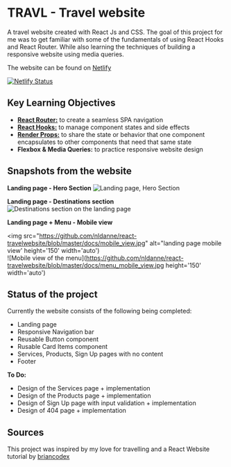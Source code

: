 # TRAVL - Travel website
A travel website created with React Js and CSS. The goal of this project for me was to get familiar with some of the fundamentals of using React Hooks and React Router. While also learning the techniques of building a responsive website using media queries. 

The website can be found on [Netlify](https://nostalgic-hopper-ff2f23.netlify.app/) 

[![Netlify Status](https://api.netlify.com/api/v1/badges/9b90e40d-95d2-447f-8c8a-6f4681cdf2ac/deploy-status)](https://app.netlify.com/sites/nostalgic-hopper-ff2f23/deploys)


## Key Learning Objectives
* [**React Router:**](https://reactrouter.com/docs/en/v6/getting-started/overview) to create a seamless SPA navigation 
* [**React Hooks:**](https://hu.reactjs.org/docs/hooks-reference.html) to manage component states and side effects
* [**Render Props:**](https://hu.reactjs.org/docs/render-props.html) to share the state or behavior that one component encapsulates to other components that need that same state
* **Flexbox & Media Queries:** to practice responsive website design


## Snapshots from the website
**Landing page - Hero Section**
![Landing page, Hero Section](https://github.com/nldanne/react-travelwebsite/blob/master/docs/desktop_view.jpg)


**Landing page - Destinations section**
![Destinations section on the landing page](https://github.com/nldanne/react-travelwebsite/blob/master/docs/destinations.jpg)

**Landing page + Menu - Mobile view**

<img src="https://github.com/nldanne/react-travelwebsite/blob/master/docs/mobile_view.jpg" alt="landing page mobile view' height='150' width='auto')  
                                                                                               ![Mobile view of the menu](https://github.com/nldanne/react-travelwebsite/blob/master/docs/menu_mobile_view.jpg height='150' width='auto')


## Status of the project
Currently the website consists of the following being completed: 
* Landing page
* Responsive Navigation bar
* Reusable Button component
* Rusable Card Items component
* Services, Products, Sign Up pages with no content
* Footer

**To Do:**
* Design of the Services page + implementation
* Design of the Products page + implementation
* Design of Sign Up page with input validation + implementation
* Design of 404 page + implementation


## Sources
This project was inspired by my love for travelling and a React Website tutorial by [briancodex](https://github.com/briancodex)
